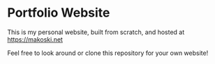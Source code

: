 # Portfolio Website

This is my personal website, built from scratch, and hosted at https://makoski.net

Feel free to look around or clone this repository for your own website!
